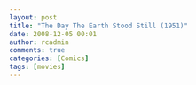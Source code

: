 ```yaml
---
layout: post
title: "The Day The Earth Stood Still (1951)"
date: 2008-12-05 00:01
author: rcadmin
comments: true
categories: [Comics]
tags: [movies]
---
```

<a href="http://bitsmack.com/wp/2008/12/05/the-day-the-eaâ€¦ood-still-1951/"><img src="http://bitsmack.com/wp/wp-content/uploads/2008/12/20081205.jpg" alt="" title="The robot also uses a laser to zap guns out of the hands of army guys and they only look mildly surprised" class="alignnone size-full wp-image-1514" /></a>
